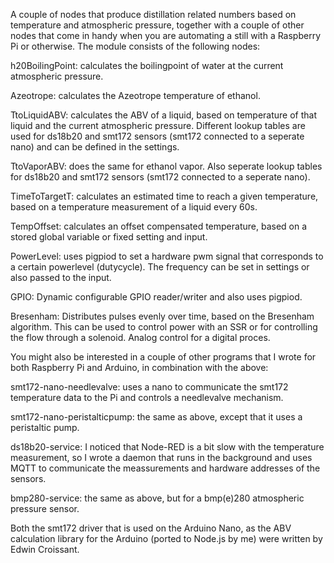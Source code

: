 A couple of nodes that produce distillation related numbers based on temperature and atmospheric pressure, together with a couple of other nodes
that come in handy when you are automating a still with a Raspberry Pi or otherwise.
The module consists of the following nodes:


h20BoilingPoint: calculates the boilingpoint of water at the current atmospheric pressure.


Azeotrope:  calculates the Azeotrope temperature of ethanol.


TtoLiquidABV: calculates the ABV of a liquid, based on temperature of that liquid and the current atmospheric pressure. Different lookup tables are used for ds18b20 and smt172 sensors (smt172 connected to a seperate nano) and can be defined in the settings.


TtoVaporABV:  does the same for ethanol vapor. Also seperate lookup tables for ds18b20 and smt172 sensors (smt172 connected to a seperate nano).


TimeToTargetT: calculates an estimated time to reach a given temperature, based on a temperature measurement of a liquid every 60s.


TempOffset: calculates an offset compensated temperature, based on a stored global variable or fixed setting and input.


PowerLevel: uses pigpiod to set a hardware pwm signal that corresponds to a certain powerlevel (dutycycle). The frequency can be set in settings or also passed to the input.


GPIO: Dynamic configurable GPIO reader/writer and also uses pigpiod.


Bresenham: Distributes pulses evenly over time, based on the Bresenham algorithm. This can be used to control power with an SSR or for controlling the flow through a solenoid. Analog control for a digital proces.


You might also be interested in a couple of other programs that I wrote for both Raspberry Pi and Arduino, in combination with the above:

smt172-nano-needlevalve: uses a nano to communicate the smt172 temperature data to the Pi and controls a needlevalve mechanism.

smt172-nano-peristalticpump: the same as above, except that it uses a peristaltic pump.

ds18b20-service: I noticed that Node-RED is a bit slow with the temperature measurement, so I wrote a daemon that runs in the background and uses MQTT to communicate the meassurements and hardware addresses of the sensors.

bmp280-service: the same as above, but for a bmp(e)280 atmospheric pressure sensor.


Both the smt172 driver that is used on the Arduino Nano, as the ABV calculation library for the Arduino (ported to Node.js by me) were written by Edwin Croissant.
